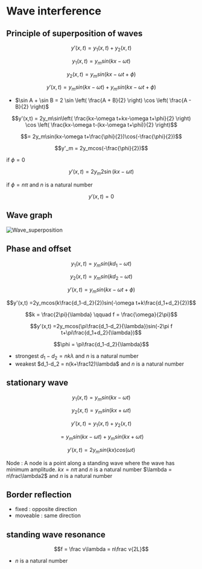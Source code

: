 # Wave interference
## Principle of superposition of waves
$$y'(x,t) = y_1(x,t)+y_2(x,t)$$

$$y_1(x,t) = y_msin(kx-\omega t)$$

$$y_2(x,t) = y_msin(kx-\omega t+\phi)$$

$$y'(x,t) = y_msin(kx-\omega t)+y_msin(kx-\omega t+\phi)$$

* $\sin A + \sin B = 2 \sin \left( \frac{A + B}{2} \right) \cos \left( \frac{A - B}{2} \right)$

$$y'(x,t) = 2y_m\sin\left( \frac{kx-\omega t+kx-\omega t+\phi}{2} \right) \cos \left( \frac{kx-\omega t-(kx-\omega t+\phi)}{2} \right)$$

$$= 2y_m\sin(kx-\omega t+\frac{\phi}{2})\cos(-\frac{\phi}{2})$$

$$y'_m = 2y_mcos(-\frac{\phi}{2})$$

if $\phi = 0$

$$y'(x,t) = 2y_m2\sin(kx-\omega t)$$

if $\phi = n\pi$ and $n$ is a natural number

$$y'(x,t) = 0$$
## Wave graph
![Wave_superposition](https://hackmd.io/_uploads/S1eFzad981l.jpg)

## Phase and offset
$$y_1(x,t) = y_msin(kd_1-\omega t)$$

$$y_2(x,t) = y_msin(kd_2-\omega t)$$

$$y'(x,t) = y_msin(kx-\omega t+\phi)$$

$$y'(x,t) =2y_mcos(k\frac{d_1-d_2}{2})sin(-\omega t+k\frac{d_1+d_2}{2})$$

$$k = \frac{2\pi}{\lambda} \qquad f = \frac{\omega}{2\pi}$$

$$y'(x,t) =2y_mcos(\pi\frac{d_1-d_2}{\lambda})sin(-2\pi f t+\pi\frac{d_1+d_2}{\lambda})$$

$$\phi = \pi\frac{d_1-d_2}{\lambda}$$

* strongest $d_1-d_2 = nk\lambda$ and $n$ is a natural number 
* weakest $d_1-d_2 = n(k+\frac12)\lambda$ and $n$ is a natural number
## stationary wave
$$y_1(x,t) = y_msin(kx-\omega t)$$

$$y_2(x,t) = y_msin(kx+\omega t)$$

$$y'(x,t) = y_1(x,t)+y_2(x,t)$$

$$= y_msin(kx-\omega t)+y_msin(kx+\omega t)$$

$$y'(x,t) = 2y_msin(kx)cos(\omega t)$$

Node :  A node is a point along a standing wave where the wave has minimum amplitude.
$kx = n\pi$ and $n$ is a natural number
$\lambda = n\frac\lambda2$ and $n$ is a natural number

## Border reflection
* fixed : opposite direction
* moveable : same direction

## standing wave resonance
$$f = \frac v\lambda = n\frac v{2L}$$
* $n$ is a natural number
